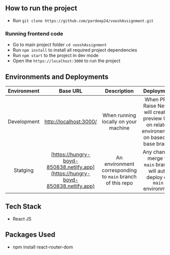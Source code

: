 
## How to run the project

- Run `git clone https://github.com/pardeep24/vooshAssignment.git`


### Running frontend code

- Go to main project folder `cd vooshAssignment`
- Run `npm install` to install all required project dependencies
- Run `npm start` to the project in dev mode
- Open the `https://localhost:3000` to run the project 

## Environments and Deployments

| Environment | Base URL | Description  | Deployment |
| :-------:   | :------: | :----------: | :--------: |
| Development | [http://localhost:3000/](http://localhost:3000) | When running locally on your machine  | When PR is Raise Netlify will create a preview URL on related environement on based on base branch  |
| Statging | [https://hungry-boyd-850838.netlify.app](https://hungry-boyd-850838.netlify.app) | An environment corresponding to `main` branch of this repo  |  Any changes merge to `main` branch will auto deploy on `main` environment |


## Tech Stack

- React JS

## Packages Used

- npm install react-router-dom


